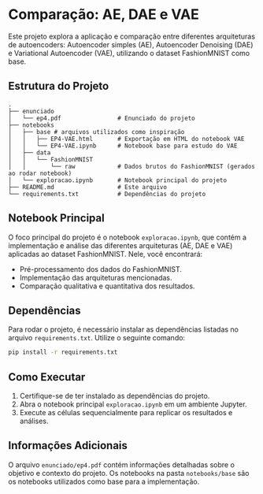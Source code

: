 # Comparação: AE, DAE e VAE

Este projeto explora a aplicação e comparação entre diferentes arquiteturas de autoencoders: Autoencoder simples (AE), Autoencoder Denoising (DAE) e Variational Autoencoder (VAE), utilizando o dataset FashionMNIST como base.

## Estrutura do Projeto

```
.
├── enunciado
│   └── ep4.pdf                # Enunciado do projeto
├── notebooks
│   ├── base # arquivos utilizados como inspiração
│   │   ├── EP4-VAE.html       # Exportação em HTML do notebook VAE
│   │   └── EP4-VAE.ipynb      # Notebook base para estudo do VAE
│   ├── data
│   │   └── FashionMNIST
│   │       └── raw            # Dados brutos do FashionMNIST (gerados ao rodar notebook)
│   └── exploracao.ipynb       # Notebook principal do projeto
├── README.md                  # Este arquivo
└── requirements.txt           # Dependências do projeto
```

## Notebook Principal

O foco principal do projeto é o notebook `exploracao.ipynb`, que contém a implementação e análise das diferentes arquiteturas (AE, DAE e VAE) aplicadas ao dataset FashionMNIST. Nele, você encontrará:

- Pré-processamento dos dados do FashionMNIST.
- Implementação das arquiteturas mencionadas.
- Comparação qualitativa e quantitativa dos resultados.

## Dependências

Para rodar o projeto, é necessário instalar as dependências listadas no arquivo `requirements.txt`. Utilize o seguinte comando:

```bash
pip install -r requirements.txt
```

## Como Executar

1. Certifique-se de ter instalado as dependências do projeto.
2. Abra o notebook principal `exploracao.ipynb` em um ambiente Jupyter.
3. Execute as células sequencialmente para replicar os resultados e análises.

## Informações Adicionais

O arquivo `enunciado/ep4.pdf` contém informações detalhadas sobre o objetivo e contexto do projeto. Os notebooks na pasta `notebooks/base` são os notebooks utilizados como base para a implementação.